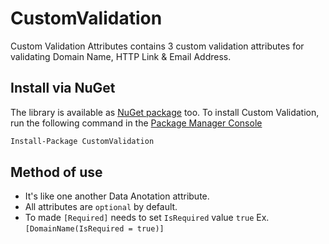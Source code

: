 # CustomValidation
Custom Validation Attributes contains 3 custom validation attributes for validating Domain Name, HTTP Link & Email Address. 

## Install via NuGet
The library is available as [NuGet package](https://www.nuget.org/packages/CustomValidation) too.
To install Custom Validation, run the following command in the [Package Manager Console](https://docs.nuget.org/docs/start-here/using-the-package-manager-console)

```bash
Install-Package CustomValidation
```
## Method of use
* It's like one another Data Anotation attribute.
* All attributes are `optional` by default.
* To made `[Required]` needs to set `IsRequired` value `true` Ex. `[DomainName(IsRequired = true)]`
